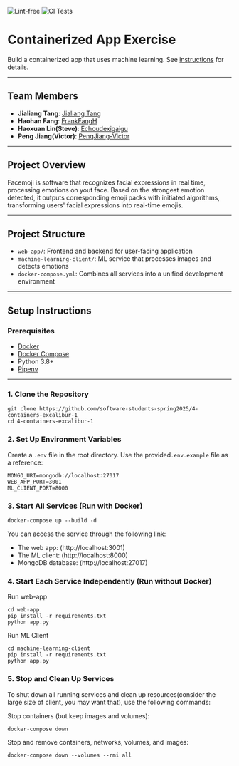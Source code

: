 ![Lint-free](https://github.com/nyu-software-engineering/containerized-app-exercise/actions/workflows/lint.yml/badge.svg)
![CI Tests](https://github.com/software-students-spring2025/4-containers-excalibur-1/actions/workflows/test.yml/badge.svg)

# Containerized App Exercise


Build a containerized app that uses machine learning. See [instructions](./instructions.md) for details.

---

## Team Members
- **Jialiang Tang**: [Jialiang Tang](https://github.com/JialiangTang1)
- **Haohan Fang**: [FrankFangH](https://github.com/FrankFangH)
- **Haoxuan Lin(Steve)**: [Echoudexigaigu](https://github.com/Echoudexigaigu)
- **Peng Jiang(Victor)**: [PengJiang-Victor](https://github.com/PengJiang-Victor)

---

## Project Overview

Facemoji is software that recognizes facial expressions in real time, processing emotions on yout face. Based on the strongest emotion detected, it outputs corresponding emoji packs with initiated algorithms, transforming users' facial expressions into real-time emojis.

---

## Project Structure

- `web-app/`: Frontend and backend for user-facing application
- `machine-learning-client/`: ML service that processes images and detects emotions
- `docker-compose.yml`: Combines all services into a unified development environment

---

## Setup Instructions

### Prerequisites

- [Docker](https://www.docker.com/)
- [Docker Compose](https://docs.docker.com/compose/)
- Python 3.8+
- [Pipenv](https://pipenv.pypa.io/en/latest/)

---

### 1. Clone the Repository

```
git clone https://github.com/software-students-spring2025/4-containers-excalibur-1
cd 4-containers-excalibur-1
```

### 2. Set Up Environment Variables

Create a `.env` file in the root directory. Use the provided`.env.example` file as a reference:

```
MONGO_URI=mongodb://localhost:27017
WEB_APP_PORT=3001
ML_CLIENT_PORT=8000
```

### 3. Start All Services (Run with Docker)

```
docker-compose up --build -d
```

You can access the service through the following link:
- The web app: (http://localhost:3001)
- The ML client: (http://localhost:8000)
- MongoDB database: (http://localhost:27017)

### 4. Start Each Service Independently (Run without Docker)

Run web-app
```
cd web-app
pip install -r requirements.txt
python app.py
```
Run ML Client
```
cd machine-learning-client
pip install -r requirements.txt
python app.py
```

### 5. Stop and Clean Up Services
To shut down all running services and clean up resources(consider the large size of client, you may want that), use the following commands:

Stop containers (but keep images and volumes):
```
docker-compose down
```

Stop and remove containers, networks, volumes, and images:

```
docker-compose down --volumes --rmi all
```